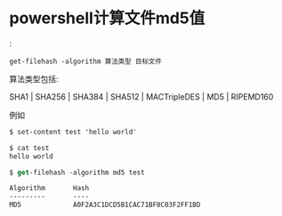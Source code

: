 # powershell计算文件md5值

<!tags!>: <!md5!>

`get-filehash -algorithm 算法类型 目标文件`

算法类型包括:

SHA1 | SHA256 | SHA384 | SHA512 | MACTripleDES | MD5 | RIPEMD160

例如

```ps
$ set-content test 'hello world'

$ cat test
hello world

$ get-filehash -algorithm md5 test

Algorithm       Hash                                                                   Path
---------       ----                                                                   ----
MD5             A0F2A3C1DCD5B1CAC71BF0C03F2FF1BD                                       C:\Users\general\Downloads\test
```